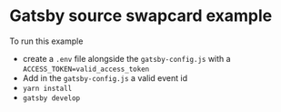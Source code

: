 # Gatsby source swapcard example

To run this example

- create a `.env` file alongside the `gatsby-config.js` with a `ACCESS_TOKEN=valid_access_token`
- Add in the `gatsby-config.js` a valid event id
- `yarn install`
- `gatsby develop`
